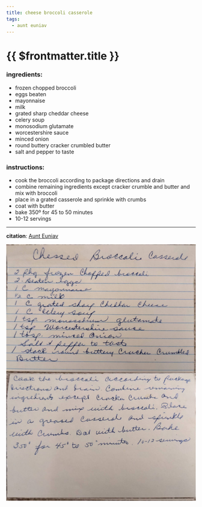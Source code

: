```yaml
---
title: cheese broccoli casserole
tags:
  - aunt euniav
---
```


# {{ $frontmatter.title }}

### ingredients:

- <MixologyConversion n="2 pkg"/> frozen chopped broccoli
- <MixologyConversion n="2"/> eggs beaten
- <MixologyConversion n="1 cup"/> mayonnaise
- <MixologyConversion n="0.5 cup"/> milk
- <MixologyConversion n="1 cup"/> grated sharp cheddar cheese
- <MixologyConversion n="1 cup"/> celery soup
- <MixologyConversion n="1 tsp"/> monosodium glutamate
- <MixologyConversion n="1 tsp"/> worcestershire sauce
- <MixologyConversion n="1 tbsp"/> minced onion
- <MixologyConversion n="1 stack"/> round buttery cracker crumbled butter
- salt and pepper to taste

### instructions:

- cook the broccoli according to package directions and drain
- combine remaining ingredients except cracker crumble and butter and mix with broccoli
- place in a grated casserole and sprinkle with crumbs
- coat with butter
- bake 350º for 45 to 50 minutes
- 10-12 servings

---

**citation**:
[Aunt Euniav](../README.md)

![image](./image.jpg)
